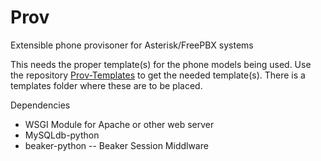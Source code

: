# Prov
Extensible phone provisoner for Asterisk/FreePBX systems

This needs the proper template(s) for the phone models being used. Use the repository [Prov-Templates](https://github.com/lowhrtz/Prov-Templates.git) to get the needed template(s). There is a templates folder where these are to be placed.

Dependencies
- WSGI Module for Apache or other web server
- MySQLdb-python
- beaker-python -- Beaker Session Middlware
